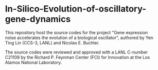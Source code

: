 # In-Silico-Evolution-of-oscillatory-gene-dynamics
This repository host the source codes for the project "Gene expression noise accelerates the evolution of a biological oscillator", authored by Yen Ting Lin (CCS-3, LANL) and Nicolas E. Buchler. 

The source codes were reviewed and approved with a LANL C-number C21109 by the Richard P. Feynman Center (FCI) for Innovation at the Los Alamos National Laboratory. 
